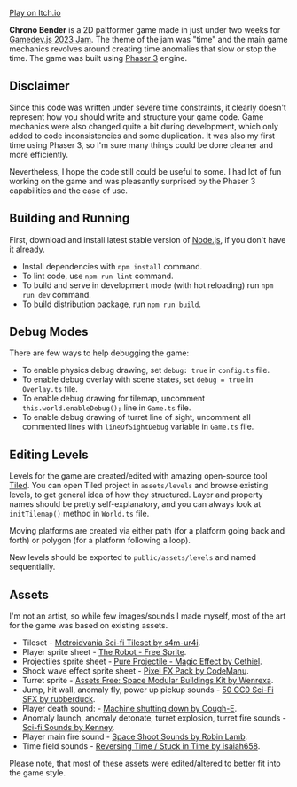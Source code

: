 [Play on Itch.io](https://ovk.itch.io/chronoblaster)

**Chrono Bender** is a 2D paltformer game made in just under two weeks for [Gamedev.js 2023 Jam](https://itch.io/jam/gamedevjs-2023).
The theme of the jam was "time" and the main game mechanics revolves around creating time anomalies that slow or stop the time.
The game was built using [Phaser 3](https://phaser.io) engine.

## Disclaimer
Since this code was written under severe time constraints, it clearly doesn't represent how you should write and structure your game code.
Game mechanics were also changed quite a bit during development, which only added to code inconsistencies and some duplication.
It was also my first time using Phaser 3, so I'm sure many things could be done cleaner and more efficiently.

Nevertheless, I hope the code still could be useful to some.
I had lot of fun working on the game and was pleasantly surprised by the Phaser 3 capabilities and the ease of use.

## Building and Running
First, download and install latest stable version of [Node.js](https://nodejs.org/en), if you don't have it already.

- Install dependencies with `npm install` command.
- To lint code, use `npm run lint` command.
- To build and serve in development mode (with hot reloading) run `npm run dev` command.
- To build distribution package, run `npm run build`.

## Debug Modes
There are few ways to help debugging the game:

- To enable physics debug drawing, set `debug: true` in `config.ts` file.
- To enable debug overlay with scene states, set `debug = true` in `Overlay.ts` file.
- To enable debug drawing for tilemap, uncomment `this.world.enableDebug();` line in `Game.ts` file.
- To enable debug drawing of turret line of sight, uncomment all commented lines with `lineOfSightDebug` variable in `Game.ts` file.

## Editing Levels
Levels for the game are created/edited with amazing open-source tool [Tiled](https://www.mapeditor.org/).
You can open Tiled project in `assets/levels` and browse existing levels, to get general idea of how they structured.
Layer and property names should be pretty self-explanatory, and you can always look at `initTilemap()` method in `World.ts` file.

Moving platforms are created via either path (for a platform going back and forth) or polygon (for a platform following a loop).

New levels should be exported to `public/assets/levels` and named sequentially.

## Assets
I'm not an artist, so while few images/sounds I made myself, most of the art for the game was based on existing assets.

- Tileset - [Metroidvania Sci-fi Tileset by s4m-ur4i](https://s4m-ur4i.itch.io/metroid-scifi-pixelart-tileset).
- Player sprite sheet - [The Robot - Free Sprite](https://www.gameart2d.com/the-robot---free-sprites.html).
- Projectiles sprite sheet - [Pure Projectile - Magic Effect by Cethiel](https://opengameart.org/content/pure-projectile-magic-effect).
- Shock wave effect sprite sheet - [Pixel FX Pack by CodeManu](https://opengameart.org/content/pixel-fx-pack ).
- Turret sprite - [Assets Free: Space Modular Buildings Kit by Wenrexa](https://opengameart.org/content/assets-free-space-modular-buildings-kit).
- Jump, hit wall, anomaly fly, power up pickup sounds - [50 CC0 Sci-Fi SFX by rubberduck](https://opengameart.org/content/50-cc0-sci-fi-sfx).
- Player death sound: - [Machine shutting down by Cough-E](https://opengameart.org/content/machine-shutting-down).
- Anomaly launch, anomaly detonate, turret explosion, turret fire sounds - [Sci-fi Sounds by Kenney](https://www.kenney.nl/assets/sci-fi-sounds).
- Player main fire sound - [Space Shoot Sounds by Robin Lamb](https://opengameart.org/content/space-shoot-sounds).
- Time field sounds - [Reversing Time / Stuck in Time by isaiah658](https://opengameart.org/content/reversing-time-stuck-in-time).

Please note, that most of these assets were edited/altered to better fit into the game style.

